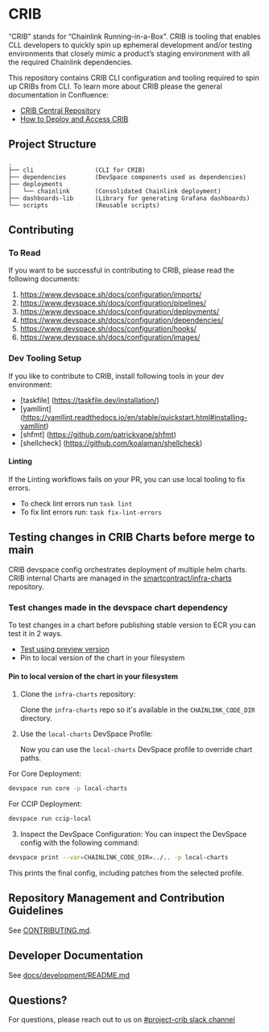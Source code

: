 # CRIB
“CRIB” stands for “Chainlink Running-in-a-Box”. CRIB is tooling that enables CLL developers to quickly spin up ephemeral development and/or testing environments that closely mimic a product’s staging environment with all the required Chainlink dependencies.

This repository contains CRIB CLI configuration and tooling required to spin up CRIBs from CLI.
To learn more about CRIB please the general documentation in Confluence:
- [CRIB Central Repository](https://smartcontract-it.atlassian.net/wiki/spaces/CRIB/pages/597099084/CRIB+Central+Repository)
- [How to Deploy and Access CRIB](https://smartcontract-it.atlassian.net/wiki/spaces/CRIB/pages/678461474/How+to+Deploy+Access+CRIB)


## Project Structure
```
.
├── cli                 (CLI for CRIB)
├── dependencies        (DevSpace components used as dependencies)
├── deployments
│   └── chainlink       (Consolidated Chainlink deployment)
├── dashboards-lib      (Library for generating Grafana dashboards)
└── scripts             (Reusable scripts)
```

## Contributing

### To Read
If you want to be successful in contributing to CRIB, please read the following documents:
1. https://www.devspace.sh/docs/configuration/imports/
2. https://www.devspace.sh/docs/configuration/pipelines/
3. https://www.devspace.sh/docs/configuration/deployments/
4. https://www.devspace.sh/docs/configuration/dependencies/
5. https://www.devspace.sh/docs/configuration/hooks/
6. https://www.devspace.sh/docs/configuration/images/

### Dev Tooling Setup
If you like to contribute to CRIB, install following tools in your dev environment:

* [taskfile] (https://taskfile.dev/installation/)
* [yamllint] (https://yamllint.readthedocs.io/en/stable/quickstart.html#installing-yamllint)
* [shfmt] (https://github.com/patrickvane/shfmt)
* [shellcheck] (https://github.com/koalaman/shellcheck)

#### Linting
If the Linting workflows fails on your PR, you can use local tooling to fix errors. 
* To check lint errors run `task lint`
* To fix lint errors run: `task fix-lint-errors` 

## Testing changes in CRIB Charts before merge to main
CRIB devspace config orchestrates deployment of multiple helm charts. CRIB internal Charts are managed in the [smartcontract/infra-charts](https://github.com/smartcontractkit/infra-charts) repository.

### Test changes made in the devspace chart dependency
To test changes in a chart before publishing stable version to ECR you can test it in 2 ways.

* [Test using preview version](https://github.com/smartcontractkit/infra-charts?tab=readme-ov-file#testing-a-chart-before-merging-it-to-main)
* Pin to local version of the chart in your filesystem

#### Pin to local version of the chart in your filesystem
1. Clone the `infra-charts` repository:
   
    Clone the `infra-charts` repo so it's available in the `CHAINLINK_CODE_DIR` directory.
2. Use the `local-charts` DevSpace Profile:
   
    Now you can use the `local-charts` DevSpace profile to override chart paths.

 For Core Deployment:
```bash
devspace run core -p local-charts
```
For CCIP Deployment:
```bash
devspace run ccip-local
```

3. Inspect the DevSpace Configuration:
   You can inspect the DevSpace config with the following command:
```bash
devspace print --var=CHAINLINK_CODE_DIR=../.. -p local-charts
```
This prints the final config, including patches from the selected profile.

## Repository Management and Contribution Guidelines

See [CONTRIBUTING.md](docs/CONTRIBUTING.md).

## Developer Documentation

See [docs/development/README.md](docs/development/README.md)

## Questions?
For questions, please reach out to us on [#project-crib slack channel](https://chainlink.enterprise.slack.com/archives/C0637K4BBC2) 
